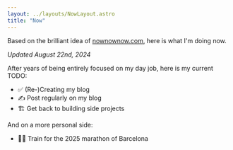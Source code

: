 ```yaml
---
layout: ../layouts/NowLayout.astro
title: "Now"
---
```


Based on the brilliant idea of <a href="https://nownownow.com/">nownownow.com</a>, here is what I'm doing now.

_Updated August 22nd, 2024_

After years of being entirely focused on my day job, here is my current TODO:

- ✅ (Re-)Creating my blog
- ✍️ Post regularly on my blog
- 🏗️ Get back to building side projects

And on a more personal side:

- 🏃‍♂️ Train for the 2025 marathon of Barcelona
